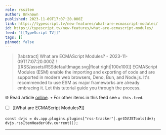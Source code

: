 ```yaml
---
role: rssitem
author: Unknown
published: 2023-11-09T17:07:20.000Z
link: https://typescript.tv/new-features/what-are-ecmascript-modules/
id: https://typescript.tv/new-features/what-are-ecmascript-modules/
feed: "[[TypeScript TV]]"
tags: []
pinned: false
---
```


> [!abstract] What are ECMAScript Modules? - 2023-11-09T17:07:20.000Z
> ![[RSS/assets/RSSdefaultImage.svg|float:right|100x100]] ECMAScript Modules (ESM) enable the importing and exporting of code and are supported in modern web browsers, Deno, Bun, and Node.js. It's recommended to use ESM as major frameworks are already embracing it. Let this tutorial guide you through the process.

🌐 Read article [online](https://typescript.tv/new-features/what-are-ecmascript-modules/). ⤴ For other items in this feed see `= this.feed`.

- [ ] [[What are ECMAScript Modules❓]]

~~~dataviewjs
const dvjs = dv.app.plugins.plugins["rss-tracker"].getDVJSTools(dv);
dvjs.rssItemHeader(dv.current());
~~~

- - -
